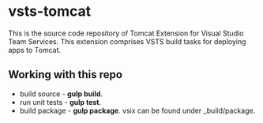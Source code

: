 # vsts-tomcat
This is the source code repository of Tomcat Extension for Visual Studio Team Services.
This extension comprises VSTS build tasks for deploying apps to Tomcat.

## Working with this repo
* build source - **gulp build**.
* run unit tests - **gulp test**.
* build package - **gulp package**. vsix can be found under _build/package.
